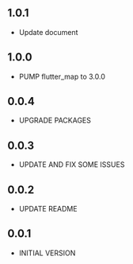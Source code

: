 ## 1.0.1

* Update document
## 1.0.0

* PUMP flutter_map to 3.0.0

## 0.0.4

* UPGRADE PACKAGES

## 0.0.3

* UPDATE AND FIX SOME ISSUES

## 0.0.2

* UPDATE README

## 0.0.1

* INITIAL VERSION
